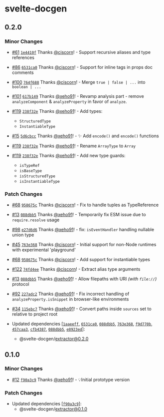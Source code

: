 # svelte-docgen

## 0.2.0

### Minor Changes

- [#61](https://github.com/svelte-docgen/svelte-docgen/pull/61) [`1e4410f`](https://github.com/svelte-docgen/svelte-docgen/commit/1e4410fbb79187ca230bafd854af08b578457b61) Thanks [@ciscorn](https://github.com/ciscorn)! - Support recursive aliases and type references

- [#86](https://github.com/svelte-docgen/svelte-docgen/pull/86) [`6531ca0`](https://github.com/svelte-docgen/svelte-docgen/commit/6531ca039e55cd1a4f909abe36f3a36c01de7667) Thanks [@ciscorn](https://github.com/ciscorn)! - Support for inline tags in props doc comments

- [#100](https://github.com/svelte-docgen/svelte-docgen/pull/100) [`764f688`](https://github.com/svelte-docgen/svelte-docgen/commit/764f6886207f303c5369ee4167a2c5a549b68378) Thanks [@ciscorn](https://github.com/ciscorn)! - Merge `true | false | ...` into `boolean | ...`

- [#101](https://github.com/svelte-docgen/svelte-docgen/pull/101) [`617b149`](https://github.com/svelte-docgen/svelte-docgen/commit/617b149006788bafcab190961dde14aeefc14a2b) Thanks [@xeho91](https://github.com/xeho91)! - Revamp analysis part - remove `analyzeComponent` & `analyzeProperty` in favor of `analyze`.

- [#119](https://github.com/svelte-docgen/svelte-docgen/pull/119) [`238f32e`](https://github.com/svelte-docgen/svelte-docgen/commit/238f32e97415f49f6ed2ae84fc4ddaa708fa226f) Thanks [@xeho91](https://github.com/xeho91)! - Add types:

  - `StructuredType`
  - `InstantiableType`

- [#15](https://github.com/svelte-docgen/svelte-docgen/pull/15) [`5d6cbcc`](https://github.com/svelte-docgen/svelte-docgen/commit/5d6cbcc39a811f63fcc63ba97c5e8c8708eaabc2) Thanks [@xeho91](https://github.com/xeho91)! - ✨ Add `encode()` and `encode()` functions

- [#119](https://github.com/svelte-docgen/svelte-docgen/pull/119) [`238f32e`](https://github.com/svelte-docgen/svelte-docgen/commit/238f32e97415f49f6ed2ae84fc4ddaa708fa226f) Thanks [@xeho91](https://github.com/xeho91)! - Rename `ArrayType` to `Array`

- [#119](https://github.com/svelte-docgen/svelte-docgen/pull/119) [`238f32e`](https://github.com/svelte-docgen/svelte-docgen/commit/238f32e97415f49f6ed2ae84fc4ddaa708fa226f) Thanks [@xeho91](https://github.com/xeho91)! - Add new type guards:

  - `isTypeRef`
  - `isBaseType`
  - `isStructuredType`
  - `isInstantiableType`

### Patch Changes

- [#68](https://github.com/svelte-docgen/svelte-docgen/pull/68) [`958675c`](https://github.com/svelte-docgen/svelte-docgen/commit/958675c2d01118fad0a3412cb455f7c896c7aaee) Thanks [@ciscorn](https://github.com/ciscorn)! - Fix to handle tuples as TypeReference

- [#13](https://github.com/svelte-docgen/svelte-docgen/pull/13) [`088dbb5`](https://github.com/svelte-docgen/svelte-docgen/commit/088dbb5cfd79d2a29af5fa87e3027d28b171b8d8) Thanks [@xeho91](https://github.com/xeho91)! - Temporarily fix ESM issue due to `require.resolve` usage

- [#98](https://github.com/svelte-docgen/svelte-docgen/pull/98) [`e27d6d6`](https://github.com/svelte-docgen/svelte-docgen/commit/e27d6d671d36a73de2d0f0b23f45844483713ec7) Thanks [@xeho91](https://github.com/xeho91)! - fix: `isEventHandler` handling nullable union type

- [#45](https://github.com/svelte-docgen/svelte-docgen/pull/45) [`763e368`](https://github.com/svelte-docgen/svelte-docgen/commit/763e36800fefde50296bb9c4a64bf95c5799385d) Thanks [@ciscorn](https://github.com/ciscorn)! - Initial support for non-Node runtimes with experimental 'playground'

- [#68](https://github.com/svelte-docgen/svelte-docgen/pull/68) [`958675c`](https://github.com/svelte-docgen/svelte-docgen/commit/958675c2d01118fad0a3412cb455f7c896c7aaee) Thanks [@ciscorn](https://github.com/ciscorn)! - Add support for instantiable types

- [#122](https://github.com/svelte-docgen/svelte-docgen/pull/122) [`74fd4ee`](https://github.com/svelte-docgen/svelte-docgen/commit/74fd4ee07a578032de1f35cd0e831e2b591cb60d) Thanks [@ciscorn](https://github.com/ciscorn)! - Extract alias type arguments

- [#13](https://github.com/svelte-docgen/svelte-docgen/pull/13) [`088dbb5`](https://github.com/svelte-docgen/svelte-docgen/commit/088dbb5cfd79d2a29af5fa87e3027d28b171b8d8) Thanks [@xeho91](https://github.com/xeho91)! - Allow filepaths with URI _(with `file://`)_ protocol

- [#92](https://github.com/svelte-docgen/svelte-docgen/pull/92) [`227adc2`](https://github.com/svelte-docgen/svelte-docgen/commit/227adc2c5dd4e6dcee8c23041cc4a9bb1d1908b6) Thanks [@xeho91](https://github.com/xeho91)! - Fix incorrect handling of `analyzeProperty.isSnippet` in browser-like environments

- [#34](https://github.com/svelte-docgen/svelte-docgen/pull/34) [`115ebc7`](https://github.com/svelte-docgen/svelte-docgen/commit/115ebc73b520a9e341321b729be0df55b985554e) Thanks [@xeho91](https://github.com/xeho91)! - Convert paths inside `sources` set to relative to project root

- Updated dependencies [[`1aaeeff`](https://github.com/svelte-docgen/svelte-docgen/commit/1aaeeffabdb6a94f483288ccdbc88d7c610349f6), [`6531ca0`](https://github.com/svelte-docgen/svelte-docgen/commit/6531ca039e55cd1a4f909abe36f3a36c01de7667), [`088dbb5`](https://github.com/svelte-docgen/svelte-docgen/commit/088dbb5cfd79d2a29af5fa87e3027d28b171b8d8), [`763e368`](https://github.com/svelte-docgen/svelte-docgen/commit/763e36800fefde50296bb9c4a64bf95c5799385d), [`f9d770b`](https://github.com/svelte-docgen/svelte-docgen/commit/f9d770bd0424e690dc37d36531cc0b19c71ad515), [`457caa3`](https://github.com/svelte-docgen/svelte-docgen/commit/457caa39e70adc7726b996502ec0689e3bb14507), [`cfb4387`](https://github.com/svelte-docgen/svelte-docgen/commit/cfb43877f2164655a53a5f0f4a9569d296ab0734), [`088dbb5`](https://github.com/svelte-docgen/svelte-docgen/commit/088dbb5cfd79d2a29af5fa87e3027d28b171b8d8), [`e8923ed`](https://github.com/svelte-docgen/svelte-docgen/commit/e8923ed6cc8eacda404eee34bc0e6541a08a1ba5)]:
  - @svelte-docgen/extractor@0.2.0

## 0.1.0

### Minor Changes

- [#12](https://github.com/svelte-docgen/svelte-docgen/pull/12) [`f90a3c9`](https://github.com/svelte-docgen/svelte-docgen/commit/f90a3c9be1d81f72307d5f808147271d73c352cc) Thanks [@xeho91](https://github.com/xeho91)! - 💡Initial prototype version

### Patch Changes

- Updated dependencies [[`f90a3c9`](https://github.com/svelte-docgen/svelte-docgen/commit/f90a3c9be1d81f72307d5f808147271d73c352cc)]:
  - @svelte-docgen/extractor@0.1.0
